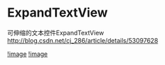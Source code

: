 # ExpandTextView
 可伸缩的文本控件ExpandTextView  http://blog.csdn.net/cj_286/article/details/53097628

[!image](https://github.com/xiaojinwei/ExpandTextView/blob/master/device-2016-11-09-110955.png)
[!image](https://github.com/xiaojinwei/ExpandTextView/blob/master/device-2016-11-09-111020.png)
